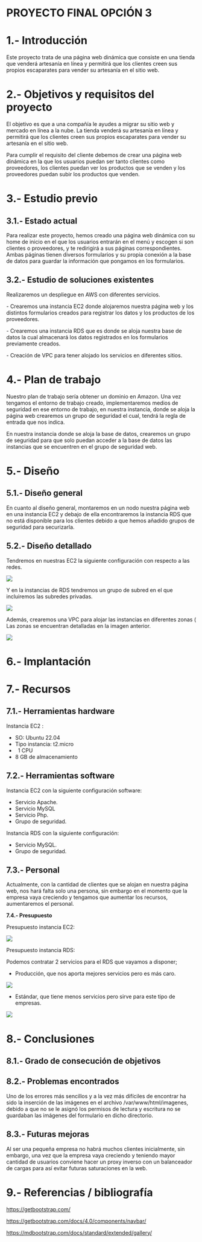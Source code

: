 # PROYECTO FINAL OPCIÓN 3




# **1.- Introducción**
Este proyecto trata de una página web dinámica que consiste en una tienda que venderá artesanía en línea y permitirá que los clientes creen sus propios escaparates para vender su artesanía en el sitio web.

# **2.- Objetivos y requisitos del proyecto**
El objetivo es que a una compañía le ayudes a migrar su sitio web y mercado en línea a la nube. La tienda venderá su artesanía en línea y permitirá que los clientes creen sus propios escaparates para vender su artesanía en el sitio web.

Para cumplir el requisito del cliente debemos de crear una página web dinámica en la que los usuarios puedan ser tanto clientes como proveedores, los clientes puedan ver los productos que se venden y los proveedores puedan subir los productos que venden.

# **3.- Estudio previo**
## **3.1.- Estado actual**
Para realizar este proyecto, hemos creado una página web dinámica con su home de inicio en el que los usuarios entrarán en el menú y escogen si son clientes o proveedores, y te redirigirá a sus páginas correspondientes. Ambas páginas tienen diversos formularios y su propia conexión a la base de datos para guardar la información que pongamos en los formularios.

## **3.2.- Estudio de soluciones existentes**
Realizaremos un despliegue en AWS con diferentes servicios.


\- Crearemos una instancia EC2 donde alojaremos nuestra página web y los distintos formularios creados para registrar los datos y los productos de los proveedores.

\- Crearemos una instancia RDS que es donde se aloja nuestra base de datos la cual almacenará los datos registrados en los formularios previamente creados.

\- Creación de VPC para tener alojado los servicios en diferentes sitios.

# **4.- Plan de trabajo**
Nuestro plan de trabajo sería obtener un dominio en Amazon. Una vez tengamos el entorno de trabajo creado, implementaremos medios de seguridad en ese entorno de trabajo, en nuestra instancia, donde se aloja la página web crearemos un grupo de seguridad el cual, tendrá la regla de entrada que nos indica.

En nuestra instancia donde se aloja la base de datos, crearemos un grupo de seguridad para que solo puedan acceder a la base de datos las instancias que se encuentren en el grupo de seguridad web.
# **5.- Diseño**
## **5.1.- Diseño general**
En cuanto al diseño general, montaremos en un nodo nuestra página web en una instancia EC2 y debajo de ella encontraremos la instancia RDS  que no está disponible para los clientes debido a que hemos añadido grupos de seguridad para securizarla.
## **5.2.- Diseño detallado**
Tendremos en nuestras EC2 la siguiente configuración con respecto a las redes.

![](./imagenes/Aspose.Words.764bd500-eb5b-4edb-942c-86c8fe6d70df.001.png)


Y en la instancias de RDS tendremos un grupo de subred en el que incluiremos las subredes privadas.

![](./imagenes/Aspose.Words.764bd500-eb5b-4edb-942c-86c8fe6d70df.002.png)

Además, crearemos una VPC para alojar las instancias en diferentes zonas ( Las zonas se encuentran detalladas en la imagen anterior.

![](./imagenes/Aspose.Words.764bd500-eb5b-4edb-942c-86c8fe6d70df.003.png)
# **6.- Implantación**

# **7.- Recursos**
## **7.1.- Herramientas hardware**
Instancia EC2 : 

- SO: Ubuntu 22.04
- Tipo instancia: t2.micro
- ` `1 CPU
- 8 GB de almacenamiento
## **7.2.- Herramientas software**
Instancia EC2 con la siguiente configuración software:

- Servicio Apache.
- Servicio MySQL
- Servicio Php.
- Grupo de seguridad.

Instancia RDS con la siguiente configuración:

- Servicio MySQL.
- Grupo de seguridad.

## **7.3.- Personal**
Actualmente, con la cantidad de clientes que se alojan en nuestra página web, nos hará falta solo una persona, sin embargo en el momento que la empresa vaya creciendo y tengamos que aumentar los recursos, aumentaremos el personal.

**7.4.- Presupuesto**

Presupuesto instancia EC2:

![](./imagenes/Aspose.Words.764bd500-eb5b-4edb-942c-86c8fe6d70df.004.png)

Presupuesto instancia RDS:

Podemos contratar 2 servicios para el RDS que vayamos a disponer;

- Producción, que nos aporta mejores servicios pero es más caro.

![](./imagenes/Aspose.Words.764bd500-eb5b-4edb-942c-86c8fe6d70df.005.png)

- Estándar, que tiene menos servicios pero sirve para este tipo de empresas.

![](./imagenes/Aspose.Words.764bd500-eb5b-4edb-942c-86c8fe6d70df.006.png)






# **8.- Conclusiones**
## **8.1.- Grado de consecución de objetivos**

## **8.2.- Problemas encontrados**
Uno de los errores más sencillos y a la vez más difíciles de encontrar ha sido la inserción de las imágenes en el archivo /var/www/html/imagenes, debido a que no se le asignó los permisos de lectura y escritura no se guardaban las imágenes del formulario en dicho directorio.
## **8.3.- Futuras mejoras**
Al ser una pequeña empresa no habrá muchos clientes inicialmente, sin embargo, una vez que la empresa vaya creciendo y teniendo mayor cantidad de usuarios conviene hacer un proxy inverso con un balanceador de cargas para así evitar futuras saturaciones en la web.
# **9.- Referencias / bibliografía**
<https://getbootstrap.com/>

<https://getbootstrap.com/docs/4.0/components/navbar/>

<https://mdbootstrap.com/docs/standard/extended/gallery/>



